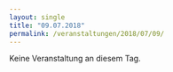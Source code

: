 ```yaml
---
layout: single
title: "09.07.2018"
permalink: /veranstaltungen/2018/07/09/
---
```


Keine Veranstaltung an diesem Tag.
